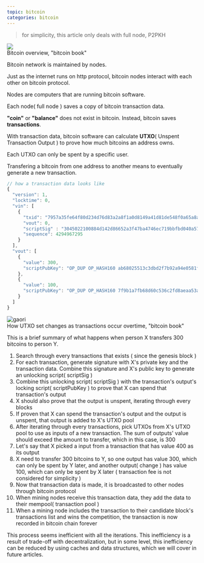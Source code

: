 ```yaml
---
topic: bitcoin
categories: bitcoin
---
```

> for simplicity, this article only deals with full node, P2PKH

<img src="../../assets/images/bitcoin_overview.png" />
<figcaption>Bitcoin overview, "bitcoin book"</figcaption>

Bitcoin network is maintained by nodes.

Just as the internet runs on http protocol, bitcoin nodes interact with each other on bitcoin protocol.

Nodes are computers that are running bitcoin software.

Each node( full node ) saves a copy of bitcoin transaction data.

**"coin"** or **"balance"** does not exist in bitcoin. Instead, bitcoin saves **transactions**. 

With transaction data, bitcoin software can calculate **UTXO**( Unspent Transaction Output ) to prove how much bitcoins an address owns.

Each UTXO can only be spent by a specific user.

Transfering a bitcoin from one address to another means to eventually generate a new transaction.
```js
// how a transaction data looks like
{
  "version": 1,
  "locktime": 0,
  "vin": [
    {
      "txid": "7957a35fe64f80d234d76d83a2a8f1a0d8149a41d81de548f0a65a8a999f6f18",
      "vout": 0,
      "scriptSig" : "3045022100884d142d86652a3f47ba4746ec719bbfbd040a570b1deccbb6498c75c4ae24cb02204b9f039ff08df09cbe9f6addac960298cad530a863ea8f53982c09db8f6e3813[ALL] 0484ecc0d46f1918b30928fa0e4ed99f16a0fb4fde0735e7ade8416ab9fe423cc5412336376789d172787ec3457eee41c04f4938de5cc17b4a10fa336a8d752adf",
      "sequence": 4294967295
    }
  ],
  "vout": [
    {
      "value": 300,
      "scriptPubKey": "OP_DUP OP_HASH160 ab68025513c3dbd2f7b92a94e0581f5d50f654e7 OP_EQUALVERIFY OP_CHECKSIG"
    },
    {
      "value": 100,
      "scriptPubKey": "OP_DUP OP_HASH160 7f9b1a7fb68d60c536c2fd8aeaa53a8f3cc025a8 OP_EQUALVERIFY OP_CHECKSIG",
    }
  ]
}
```

<img src="../../assets/images/utxo.png" title="px(픽셀) 크기 설정" alt="gaori"/>
<figcaption>How UTXO set changes as transactions occur overtime, "bitcoin book"</figcaption>


This is a brief summary of what happens when person X transfers 300 bitcoins to person Y. 

1. Search through every transactions that exists ( since the genesis block )
1. For each transaction, generate signature with X's private key and the transaction data. Combine this signature and X's public key to generate an unlocking script( scriptSig )
1. Combine this unlocking script( scriptSig ) with the transaction's output's locking script( scriptPubKey ) to prove that X can spend that transaction's output
1. X should also prove that the output is unspent, iterating through every blocks
1. If proven that X can spend the transaction's output and the output is unspent, that output is added to X's UTXO pool
1. After iterating through every transactions, pick UTXOs from X's UTXO pool to use as inputs of a new transaction. The sum of outputs' value should exceed the amount to transfer, which in this case, is 300
1. Let's say that X picked a input from a transaction that has value 400 as its output
1. X need to transfer 300 bitcoins to Y, so one output has value 300, which can only be spent by Y later, and another output( change ) has value 100, which can only be spent by X later ( transaction fee is not considered for simplicity )
1. Now that transaction data is made, it is broadcasted to other nodes through bitcoin protocol
1. When mining nodes receive this transaction data, they add the data to their mempool( transaction pool )
1. When a mining node includes the transaction to their candidate block's transactions list and wins the competition, the transaction is now recorded in bitcoin chain forever

This process seems inefficient with all the iterations.
This inefficiency is a result of trade-off with decentralization, but in some level, this inefficiency can be reduced by using caches and data structures, which we will cover in future articles.